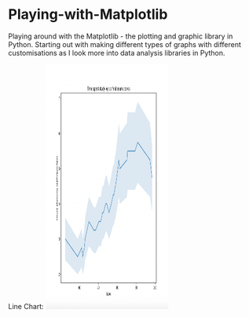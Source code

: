 # Playing-with-Matplotlib
Playing around with the Matplotlib - the plotting and graphic library in Python. Starting out with making different types of graphs with different customisations as I look more into data analysis libraries in Python.

Line Chart:
<img src="https://github.com/stevoslates/Playing-with-Matplotlib/blob/main/LineChart.png" alt="alt text" width="250" height="500">
